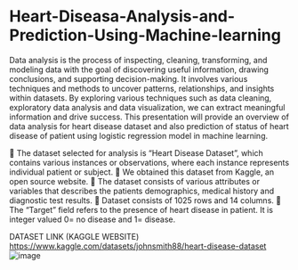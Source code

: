 # Heart-Diseasa-Analysis-and-Prediction-Using-Machine-learning

Data analysis is the process of inspecting, cleaning, transforming, and modeling data with the goal of discovering useful information, drawing conclusions, and supporting decision-making. It involves various techniques and methods to uncover patterns, relationships, and insights within datasets. By exploring various techniques such as data cleaning, exploratory data analysis and data visualization, we can extract meaningful information and drive success. This presentation will provide an overview of data analysis for heart disease dataset and also prediction of status of heart disease of patient using logistic regression model in machine learning.

	The dataset selected for analysis is “Heart Disease Dataset”, which contains various instances or observations, where each instance represents individual patient or subject.
	We obtained this dataset from Kaggle, an open source website.
	The dataset consists of various attributes or variables that describes the patients demographics, medical history and diagnostic test results. 
	Dataset consists of 1025 rows and 14 columns.
	The “Target” field refers to the presence of heart disease in patient. It is integer valued  0= no disease and 1= disease.


DATASET LINK (KAGGLE WEBSITE)
https://www.kaggle.com/datasets/johnsmith88/heart-disease-dataset
![image](https://github.com/Omkar2417/Heart-Diseasa-Analysis-and-Prediction-Using-Machine-learning/assets/138349637/d67ed8e8-9b5f-4622-9562-a3d4ad6a6a20)
